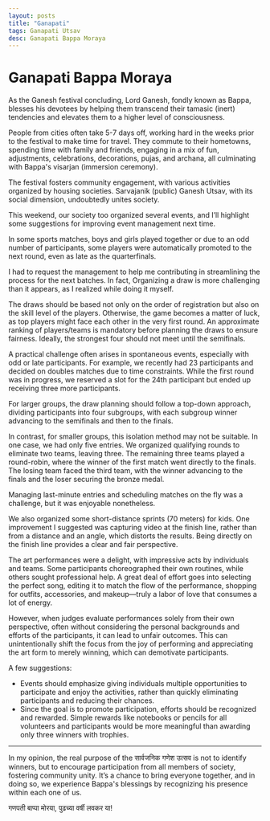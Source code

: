 ```yaml
---
layout: posts
title: "Ganapati"
tags: Ganapati Utsav
desc: Ganapati Bappa Moraya
---
```


# Ganapati Bappa Moraya

As the Ganesh festival concluding, Lord Ganesh, fondly known as Bappa, blesses
his devotees by helping them transcend their tamasic (inert) tendencies and
elevates them to a higher level of consciousness.

People from cities often take 5-7 days off, working hard in the weeks prior to
the festival to make time for travel. They commute to their hometowns, spending
time with family and friends, engaging in a mix of fun, adjustments,
celebrations, decorations, pujas, and archana, all culminating with Bappa's
visarjan (immersion ceremony).

The festival fosters community engagement, with various activities organized by
housing societies. Sarvajanik (public) Ganesh Utsav, with its social dimension,
undoubtedly unites society.

This weekend, our society too organized several events, and I’ll highlight some
suggestions for improving event management next time.

In some sports matches, boys and girls played together or due to an odd number of
participants, some players were automatically promoted to the next round, even
as late as the quarterfinals.

I had to request the management to help me contributing in streamlining the
process for the next batches. In fact, Organizing a draw is more challenging
than it appears, as I realized while doing it myself.

The draws should be based not only on the order of registration but also on the
skill level of the players. Otherwise, the game becomes a matter of luck, as top
players might face each other in the very first round. An approximate ranking of
players/teams is mandatory before planning the draws to ensure fairness.
Ideally, the strongest four should not meet until the semifinals.

A practical challenge often arises in spontaneous events, especially with odd or
late participants. For example, we recently had 23 participants and decided on
doubles matches due to time constraints. While the first round was in progress,
we reserved a slot for the 24th participant but ended up receiving three more
participants.

For larger groups, the draw planning should follow a top-down approach, dividing
participants into four subgroups, with each subgroup winner advancing to the
semifinals and then to the finals.

In contrast, for smaller groups, this isolation method may not be suitable. In
one case, we had only five entries. We organized qualifying rounds to eliminate
two teams, leaving three. The remaining three teams played a round-robin, where
the winner of the first match went directly to the finals. The losing team faced
the third team, with the winner advancing to the finals and the loser securing
the bronze medal.

Managing last-minute entries and scheduling matches on the fly was a challenge,
but it was enjoyable nonetheless.

We also organized some short-distance sprints (70 meters) for kids. One
improvement I suggested was capturing video at the finish line, rather than from
a distance and an angle, which distorts the results. Being directly on the
finish line provides a clear and fair perspective.

The art performances were a delight, with impressive acts by individuals and
teams. Some participants choreographed their own routines, while others sought
professional help. A great deal of effort goes into selecting the perfect song,
editing it to match the flow of the performance, shopping for outfits,
accessories, and makeup—truly a labor of love that consumes a lot of energy.

However, when judges evaluate performances solely from their own perspective,
often without considering the personal backgrounds and efforts of the
participants, it can lead to unfair outcomes. This can unintentionally shift the
focus from the joy of performing and appreciating the art form to merely
winning, which can demotivate participants.

A few suggestions:
* Events should emphasize giving individuals multiple opportunities to
  participate and enjoy the activities, rather than quickly eliminating
  participants and reducing their chances.
* Since the goal is to promote participation, efforts should be recognized and
  rewarded. Simple rewards like notebooks or pencils for all volunteers and
  participants would be more meaningful than awarding only three winners with
  trophies.

---

In my opinion, the real purpose of the सार्वजनिक गणेश उत्सव is not to
identify winners, but to encourage participation from all members of society,
fostering community unity. It’s a chance to bring everyone together, and in
doing so, we experience Bappa's blessings by recognizing his presence within
each one of us.

गणपती बाप्पा मोरया,
पुढच्या वर्षी लवकर या!
